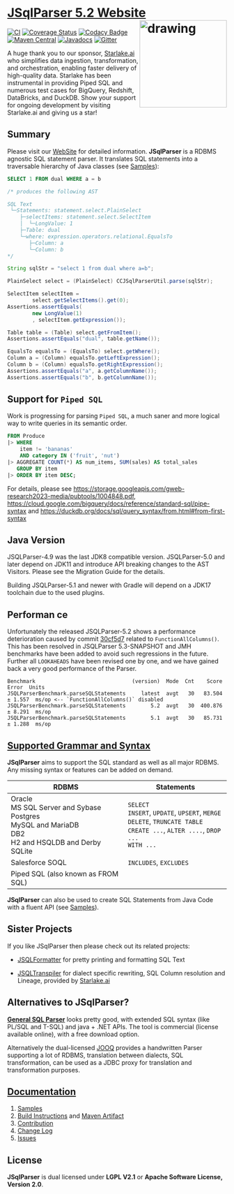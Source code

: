 # [JSqlParser 5.2 Website](https://jsqlparser.github.io/JSqlParser) <img src="src/site/sphinx/_images/logo-no-background.svg" alt="drawing" width="200" align="right"/>

[![CI](https://github.com/JSQLParser/JSqlParser/actions/workflows/ci.yml/badge.svg)](https://github.com/JSQLParser/JSqlParser/actions/workflows/ci.yml)
[![Coverage Status](https://coveralls.io/repos/JSQLParser/JSqlParser/badge.svg?branch=master)](https://coveralls.io/r/JSQLParser/JSqlParser?branch=master)
[![Codacy Badge](https://app.codacy.com/project/badge/Grade/6f9a2d7eb98f45969749e101322634a1)](https://www.codacy.com/gh/JSQLParser/JSqlParser/dashboard?utm_source=github.com&amp;utm_medium=referral&amp;utm_content=JSQLParser/JSqlParser&amp;utm_campaign=Badge_Grade)
[![Maven Central](https://maven-badges.herokuapp.com/maven-central/com.github.jsqlparser/jsqlparser/badge.svg)](http://maven-badges.herokuapp.com/maven-central/com.github.jsqlparser/jsqlparser) [![Javadocs](https://www.javadoc.io/badge/com.github.jsqlparser/jsqlparser.svg)](https://www.javadoc.io/doc/com.github.jsqlparser/jsqlparser)
[![Gitter](https://badges.gitter.im/JSQLParser/JSqlParser.svg)](https://gitter.im/JSQLParser/JSqlParser?utm_source=badge&utm_medium=badge&utm_campaign=pr-badge)

A huge thank you to our sponsor, [Starlake.ai](https://starlake.ai/) who simplifies data ingestion, transformation, and orchestration, enabling faster delivery of high-quality data. Starlake has been instrumental in providing Piped SQL and numerous test cases for BigQuery, Redshift, DataBricks, and DuckDB. Show your support for ongoing development by visiting Starlake.ai and giving us a star!

## Summary

Please visit our [WebSite](https://jsqlparser.github.io/JSqlParser) for detailed information. **JSqlParser** is a RDBMS agnostic SQL statement parser. It translates SQL statements into a traversable hierarchy of Java classes (see [Samples](https://jsqlparser.github.io/JSqlParser/usage.html#parse-a-sql-statements)):

```sql
SELECT 1 FROM dual WHERE a = b

/* produces the following AST

SQL Text
 └─Statements: statement.select.PlainSelect
    ├─selectItems: statement.select.SelectItem
    │  └─LongValue: 1
    ├─Table: dual
    └─where: expression.operators.relational.EqualsTo
       ├─Column: a
       └─Column: b
*/
```

```java
String sqlStr = "select 1 from dual where a=b";

PlainSelect select = (PlainSelect) CCJSqlParserUtil.parse(sqlStr);

SelectItem selectItem =
        select.getSelectItems().get(0);
Assertions.assertEquals(
        new LongValue(1)
        , selectItem.getExpression());

Table table = (Table) select.getFromItem();
Assertions.assertEquals("dual", table.getName());

EqualsTo equalsTo = (EqualsTo) select.getWhere();
Column a = (Column) equalsTo.getLeftExpression();
Column b = (Column) equalsTo.getRightExpression();
Assertions.assertEquals("a", a.getColumnName());
Assertions.assertEquals("b", b.getColumnName());
```
## Support for `Piped SQL`

Work is progressing for parsing `Piped SQL`, a much saner and more logical way to write queries in its semantic order.
```sql
FROM Produce
|> WHERE
    item != 'bananas'
    AND category IN ('fruit', 'nut')
|> AGGREGATE COUNT(*) AS num_items, SUM(sales) AS total_sales
   GROUP BY item
|> ORDER BY item DESC;
```

For details, please see https://storage.googleapis.com/gweb-research2023-media/pubtools/1004848.pdf,  https://cloud.google.com/bigquery/docs/reference/standard-sql/pipe-syntax and https://duckdb.org/docs/sql/query_syntax/from.html#from-first-syntax

## Java Version

JSQLParser-4.9 was the last JDK8 compatible version. JSQLParser-5.0 and later depend on JDK11 and introduce API breaking changes to the AST Visitors. Please see the Migration Guide for the details.

Building JSQLParser-5.1 and newer with Gradle will depend on a JDK17 toolchain due to the used plugins.

## Performan ce

Unfortunately the released JSQLParser-5.2 shows a performance deterioration caused by commit [30cf5d7](https://github.com/JSQLParser/JSqlParser/commit/30cf5d7b930ae0a076f49deb5cc841d39e62b3dc) related to `FunctionAllColumns()`.
This has been resolved in JSQLParser 5.3-SNAPSHOT and JMH benchmarks have been added to avoid such regressions in the future. Further all `LOOKAHEADS` have been revised one by one, and we have gained back a very good performance of the Parser.

```text
Benchmark                               (version)  Mode  Cnt    Score   Error  Units
JSQLParserBenchmark.parseSQLStatements     latest  avgt   30   83.504 ± 1.557  ms/op <-- `FunctionAllColumns()` disabled
JSQLParserBenchmark.parseSQLStatements        5.2  avgt   30  400.876 ± 8.291  ms/op
JSQLParserBenchmark.parseSQLStatements        5.1  avgt   30   85.731 ± 1.288  ms/op
```

## [Supported Grammar and Syntax](https://jsqlparser.github.io/JSqlParser/syntax.html)

**JSqlParser** aims to support the SQL standard as well as all major RDBMS. Any missing syntax or features can be added on demand.

| RDBMS                                                                                                           | Statements                                                                                                                              |
|-----------------------------------------------------------------------------------------------------------------|-----------------------------------------------------------------------------------------------------------------------------------------|
| Oracle<br>MS SQL Server and Sybase<br>Postgres<br>MySQL and MariaDB<br>DB2<br>H2 and HSQLDB and Derby<br>SQLite | `SELECT`<br>`INSERT`, `UPDATE`, `UPSERT`, `MERGE`<br>`DELETE`, `TRUNCATE TABLE`<br>`CREATE ...`, `ALTER ....`, `DROP ...`<br>`WITH ...` |
| Salesforce SOQL                                                                                                 | `INCLUDES`, `EXCLUDES`                                                                                                                  |
| Piped SQL (also known as FROM SQL)                                                                              |                                                                                                                                         |

**JSqlParser** can also be used to create SQL Statements from Java Code with a fluent API (see [Samples](https://jsqlparser.github.io/JSqlParser/usage.html#build-a-sql-statements)).

## Sister Projects

If you like JSqlParser then please check out its related projects:

* [JSQLFormatter](https://manticore-projects.com/JSQLFormatter/index.html) for pretty printing and formatting SQL Text

* [JSQLTranspiler](https://manticore-projects.com/JSQLTranspiler/index.html) for dialect specific rewriting, SQL Column resolution and Lineage, provided by [Starlake.ai](https://starlake.ai/)

## Alternatives to JSqlParser?
[**General SQL Parser**](http://www.sqlparser.com/features/introduce.php?utm_source=github-jsqlparser&utm_medium=text-general) looks pretty good, with extended SQL syntax (like PL/SQL and T-SQL) and java + .NET APIs. The tool is commercial (license available online), with a free download option.

Alternatively the dual-licensed [JOOQ](https://www.jooq.org/doc/latest/manual/sql-building/sql-parser/) provides a handwritten Parser supporting a lot of RDBMS, translation between dialects, SQL transformation, can be used as a JDBC proxy for translation and transformation purposes.

## [Documentation](https://jsqlparser.github.io/JSqlParser)
  1. [Samples](https://jsqlparser.github.io/JSqlParser/usage.html#parse-a-sql-statements)
  2. [Build Instructions](https://jsqlparser.github.io/JSqlParser/usage.html) and [Maven Artifact](https://jsqlparser.github.io/JSqlParser/usage.html#build-dependencies)
  3. [Contribution](https://jsqlparser.github.io/JSqlParser/contribution.html)
  4. [Change Log](https://jsqlparser.github.io/JSqlParser/changelog.html#latest-changes-since-jsqlparser-version)
  5. [Issues](https://github.com/JSQLParser/JSqlParser/issues)

## License

**JSqlParser** is dual licensed under **LGPL V2.1** or **Apache Software License, Version 2.0**.
